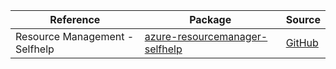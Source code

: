 | Reference | Package | Source |
|---|---|---|
|Resource Management - Selfhelp|[azure-resourcemanager-selfhelp](https://repo1.maven.org/maven2/com/azure/resourcemanager/azure-resourcemanager-selfhelp)|[GitHub](https://github.com/Azure/azure-sdk-for-java/blob/main/sdk/selfhelp/azure-resourcemanager-selfhelp)|
